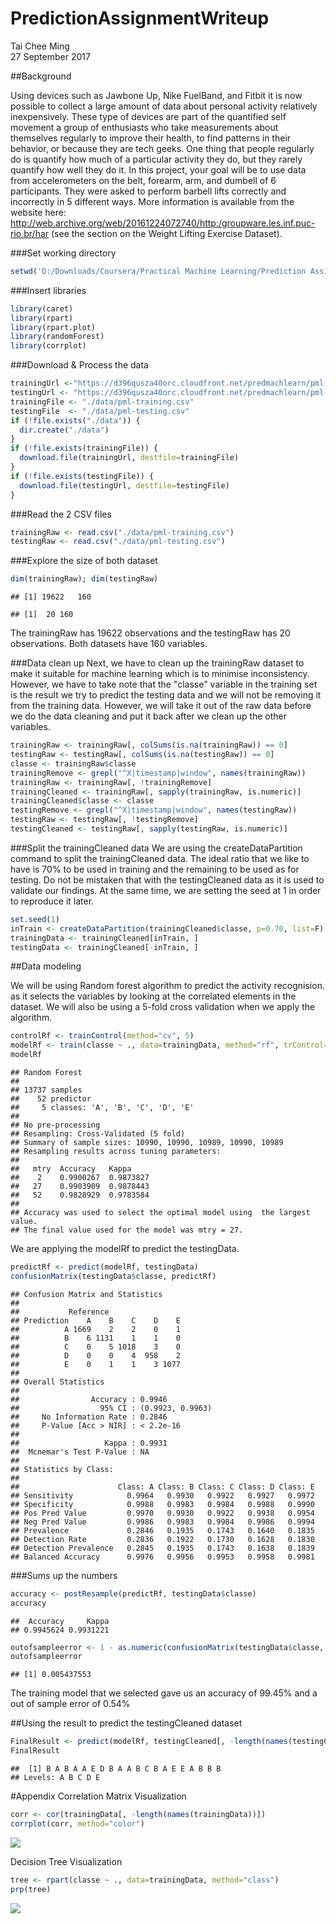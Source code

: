 # PredictionAssignmentWriteup
Tai Chee Ming  
27 September 2017  

##Background

Using devices such as Jawbone Up, Nike FuelBand, and Fitbit it is now possible to collect a large amount of data about personal activity relatively inexpensively. These type of devices are part of the quantified self movement a group of enthusiasts who take measurements about themselves regularly to improve their health, to find patterns in their behavior, or because they are tech geeks. One thing that people regularly do is quantify how much of a particular activity they do, but they rarely quantify how well they do it. In this project, your goal will be to use data from accelerometers on the belt, forearm, arm, and dumbell of 6 participants. They were asked to perform barbell lifts correctly and incorrectly in 5 different ways. More information is available from the website here: http://web.archive.org/web/20161224072740/http:/groupware.les.inf.puc-rio.br/har (see the section on the Weight Lifting Exercise Dataset).



###Set working directory

```r
setwd('D:/Downloads/Coursera/Practical Machine Learning/Prediction Assignment Writeup')
```

###Insert libraries

```r
library(caret)
library(rpart)
library(rpart.plot)
library(randomForest)
library(corrplot)
```

###Download & Process the data

```r
trainingUrl <-"https://d396qusza40orc.cloudfront.net/predmachlearn/pml-training.csv"
testingUrl <- "https://d396qusza40orc.cloudfront.net/predmachlearn/pml-testing.csv"
trainingFile <- "./data/pml-training.csv"
testingFile  <- "./data/pml-testing.csv"
if (!file.exists("./data")) {
  dir.create("./data")
}
if (!file.exists(trainingFile)) {
  download.file(trainingUrl, destfile=trainingFile)
}
if (!file.exists(testingFile)) {
  download.file(testingUrl, destfile=testingFile)
}
```

###Read the 2 CSV files

```r
trainingRaw <- read.csv("./data/pml-training.csv")
testingRaw <- read.csv("./data/pml-testing.csv")
```

###Explore the size of both dataset

```r
dim(trainingRaw); dim(testingRaw)
```

```
## [1] 19622   160
```

```
## [1]  20 160
```
The trainingRaw has 19622 observations and the testingRaw has 20 observations. Both datasets have 160 variables. 

###Data clean up
Next, we have to clean up the trainingRaw dataset to make it suitable for machine learning which is to minimise inconsistency. However, we have to take note that the "classe" variable in the training set is the result we try to predict the testing data and we will not be removing it from the training data. However, we will take it out of the raw data before we do the data cleaning and put it back after we clean up the other variables. 

```r
trainingRaw <- trainingRaw[, colSums(is.na(trainingRaw)) == 0] 
testingRaw <- testingRaw[, colSums(is.na(testingRaw)) == 0] 
classe <- trainingRaw$classe
trainingRemove <- grepl("^X|timestamp|window", names(trainingRaw))
trainingRaw <- trainingRaw[, !trainingRemove]
trainingCleaned <- trainingRaw[, sapply(trainingRaw, is.numeric)]
trainingCleaned$classe <- classe
testingRemove <- grepl("^X|timestamp|window", names(testingRaw))
testingRaw <- testingRaw[, !testingRemove]
testingCleaned <- testingRaw[, sapply(testingRaw, is.numeric)]
```

###Split the trainingCleaned data
We are using the createDataPartition command to split the trainingCleaned data. The ideal ratio that we like to have is 70% to be used in training and the remaining to be used as for testing. Do not be mistaken that with the testingCleaned data as it is used to validate our findings. At the same time, we are setting the seed at 1 in order to reproduce it later.

```r
set.seed(1)
inTrain <- createDataPartition(trainingCleaned$classe, p=0.70, list=F)
trainingData <- trainingCleaned[inTrain, ]
testingData <- trainingCleaned[-inTrain, ]
```

##Data modeling

We will be using Random forest algorithm to predict the activity recognision. as it selects the variables by looking at the correlated elements in the dataset. We will also be using a 5-fold cross validation when we apply the algorithm. 

```r
controlRf <- trainControl(method="cv", 5)
modelRf <- train(classe ~ ., data=trainingData, method="rf", trControl=controlRf, ntree=250)
modelRf
```

```
## Random Forest 
## 
## 13737 samples
##    52 predictor
##     5 classes: 'A', 'B', 'C', 'D', 'E' 
## 
## No pre-processing
## Resampling: Cross-Validated (5 fold) 
## Summary of sample sizes: 10990, 10990, 10989, 10990, 10989 
## Resampling results across tuning parameters:
## 
##   mtry  Accuracy   Kappa    
##    2    0.9900267  0.9873827
##   27    0.9903909  0.9878443
##   52    0.9828929  0.9783584
## 
## Accuracy was used to select the optimal model using  the largest value.
## The final value used for the model was mtry = 27.
```

We are applying the modelRf to predict the testingData. 

```r
predictRf <- predict(modelRf, testingData)
confusionMatrix(testingData$classe, predictRf)
```

```
## Confusion Matrix and Statistics
## 
##           Reference
## Prediction    A    B    C    D    E
##          A 1669    2    2    0    1
##          B    6 1131    1    1    0
##          C    0    5 1018    3    0
##          D    0    0    4  958    2
##          E    0    1    1    3 1077
## 
## Overall Statistics
##                                           
##                Accuracy : 0.9946          
##                  95% CI : (0.9923, 0.9963)
##     No Information Rate : 0.2846          
##     P-Value [Acc > NIR] : < 2.2e-16       
##                                           
##                   Kappa : 0.9931          
##  Mcnemar's Test P-Value : NA              
## 
## Statistics by Class:
## 
##                      Class: A Class: B Class: C Class: D Class: E
## Sensitivity            0.9964   0.9930   0.9922   0.9927   0.9972
## Specificity            0.9988   0.9983   0.9984   0.9988   0.9990
## Pos Pred Value         0.9970   0.9930   0.9922   0.9938   0.9954
## Neg Pred Value         0.9986   0.9983   0.9984   0.9986   0.9994
## Prevalence             0.2846   0.1935   0.1743   0.1640   0.1835
## Detection Rate         0.2836   0.1922   0.1730   0.1628   0.1830
## Detection Prevalence   0.2845   0.1935   0.1743   0.1638   0.1839
## Balanced Accuracy      0.9976   0.9956   0.9953   0.9958   0.9981
```

###Sums up the numbers

```r
accuracy <- postResample(predictRf, testingData$classe)
accuracy
```

```
##  Accuracy     Kappa 
## 0.9945624 0.9931221
```

```r
outofsampleerror <- 1 - as.numeric(confusionMatrix(testingData$classe, predictRf)$overall[1])
outofsampleerror
```

```
## [1] 0.005437553
```
The training model that we selected gave us an accuracy of 99.45% and a out of sample error of 0.54%

##Using the result to predict the testingCleaned dataset

```r
FinalResult <- predict(modelRf, testingCleaned[, -length(names(testingCleaned))])
FinalResult
```

```
##  [1] B A B A A E D B A A B C B A E E A B B B
## Levels: A B C D E
```

#Appendix
Correlation Matrix Visualization

```r
corr <- cor(trainingData[, -length(names(trainingData))])
corrplot(corr, method="color")
```

![](PredictAssignment_files/figure-html/unnamed-chunk-12-1.png)<!-- -->


Decision Tree Visualization

```r
tree <- rpart(classe ~ ., data=trainingData, method="class")
prp(tree)
```

![](PredictAssignment_files/figure-html/unnamed-chunk-13-1.png)<!-- -->












